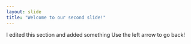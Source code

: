 ```yaml
---
layout: slide
title: "Welcome to our second slide!"
---
```

I edited this section and added something
Use the left arrow to go back!
